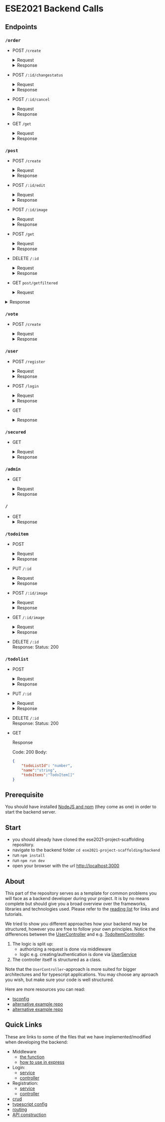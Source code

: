# ESE2021 Backend Calls

## Endpoints
### `/order`
- POST `/create`
  <details>
      <summary>Request</summary>

        Header: Authorization: Bearer  + `token`
        Body:
    ```json
    {
      "address":"test test",
      "productId":1,
      "paymentMethod":"invoice"
     }

    ```
  </details>

  <details>
      <summary>Response</summary>

      Code: 200 
      Body:
  ```json
  {
    "orderId": 2,
    "address": "test test",
    "productId": 1,
    "paymentMethod": "invoice",
    "userId": 1,
    "status": "Pending",
    "updatedAt": "2021-11-17T16:50:44.594Z",
    "createdAt": "2021-11-17T16:50:44.594Z"
   }
  ```
      Code: 403
      Body:
  ```json
  {
     "message": "Unauthorized"
  }
  ```
  </details>
- POST `/:id/changestatus`
  <details>
      <summary>Request</summary>

        Header: Authorization: Bearer  + `token` 
        Body: (Requires Adminrights)
    ```json
    {
      "status":"NEWSTATUS"
     }

    ```
  </details>

  <details>
      <summary>Response</summary>

      Code: 200 
      Body:
  ```json
  {
    "orderId": 4,
    "address": "test test",
    "userId": 1,
    "productId": 0,
    "status": "NEWSTATUS",
    "paymentMethod": "invoice",
    "createdAt": "2021-11-17T16:53:58.312Z",
    "updatedAt": "2021-11-17T17:15:26.230Z"
  }
  ```
      Code: 403
      Body:
  ```json
  {
     "message": "Unauthorized"
  }
  ```
  </details>
- POST `/:id/cancel`
  <details>
      <summary>Request</summary>

        Header: Authorization: Bearer  + `token` 
        Body: 
    ```json
    { }

    ```
  </details>

  <details>
      <summary>Response</summary>

      Code: 200 
      Body:
  ```json
  {
    "orderId": 2,
    "address": "test test",
    "userId": 1,
    "productId": 1,
    "status": "canceled",
    "paymentMethod": "invoice",
    "createdAt": "2021-11-17T16:50:44.594Z",
    "updatedAt": "2021-11-20T14:01:23.322Z"
  }
  ```
      Code: 403
      Body:
  ```json
  {
     "message": "Unauthorized"
  }
  ```
      Code: 500
      Body:
  ```json
  {
        "error": "cant_find_order",
        "message": "Cannot find order nr: xy"
  }
  ```
      Code: 500
      Body:
  ```json
  {
        "error": "Unauthorized",
        "message": "Youre not allowed to change order nr: xy"
  }
  ```
  </details>

- GET `/get`
  <details>
      <summary>Request</summary>

        Header: Authorization: Bearer  + `token` 
        Body: (adminrights needed)
    ```json
    { }

    ```
  </details>

  <details>
      <summary>Response</summary>

      Code: 200 
      Body:
  ```json
  {
        "orderId": 1,
        "address": "test test",
        "userId": 1,
        "productId": 1,
        "status": "canceled",
        "paymentMethod": "invoice",
        "createdAt": "2021-11-17T16:47:36.644Z",
        "updatedAt": "2021-11-20T14:00:28.933Z"
    },
    {
        "orderId": 2,
        "address": "test test",
        "userId": 1,
        "productId": 1,
        "status": "canceled",
        "paymentMethod": "invoice",
        "createdAt": "2021-11-17T16:50:44.594Z",
        "updatedAt": "2021-11-20T14:01:23.322Z"
    }
  ```
      Code: 403
      Body:
  ```json
  {
     "message": "Unauthorized"
  }
  ```
  </details>

### `/post`
  - POST `/create`
    <details>
        <summary>Request</summary>

          Header: Authorization: Bearer  + `token`
          Body:
      ```json
      {
          "title":"string",
          "text":"string",
          "image":"string",
    	  "category": ["category1","category2","category3"]
      }

      ```
    </details>

    <details>
        <summary>Response</summary>
		
        Code: 200 
        Body:
    ```json
    {
        "postId": 4,
        "title": "string",
        "text": "string",
        "image": "string",
        "category": [
        	"category1",
        	"category2",
        	"category3"
    	],
        "userId": 1,
        "updatedAt": "2021-10-26T12:08:13.091Z",
        "createdAt": "2021-10-26T12:08:13.091Z"
    }
    ```
        Code: 500
        Body:
    ```json
    {
        "error": "titleIsEmpty",
        "message": "Title cannot be emtpy"
       }
    ```
        Code: 500
	    Body:
	```json
    {
        "error": "not_authorized",
        "message": "Admins are not authorized to create Posts"
    }
    ```
        Code: 403
        Body:
    ```json
    {
       "message": "Unauthorized"
    }
    ```
    </details>

  - POST `/:id/edit`
      <details>
            <summary>Request</summary>

	      Header: Authorization: Bearer  + `token`
	      Body:
	  ```json
      {
          "title":"string",
          "text":"string",
          "image":"string" //If image is changed, it will automatically change to null 
      }

      ```
      </details>

      <details>
          <summary>Response</summary>

          Code: 200 
          Body:
      ```json
      {
          "postId": 4,
          "title": "string",
          "text": "string",
          "image": "URL_to_image",
    	  "category": [
        	"category1",
        	"category2",
        	"category3"
    	  ],
          "userId": 1,
          "updatedAt": "2021-10-26T12:08:13.091Z",
          "createdAt": "2021-10-26T12:08:13.091Z"
      }
      ```
          Code: 500
          Body:
      ```json
      {
          "error": "Post_not_found",
          "message": "Cant find Post nr."
         }
      ```
          Code: 500
          Body:
      ```json
      {
    	 "error": "not_authorized",
         "message": "Youre not authorized to modify post: <nr>"
      }
      ```
      </details>


  - POST `/:id/image`
    <details>
        <summary>Request</summary>

          Please use "form-data" as a body format.

          Header: Authorization: Bearer  + `token`
          Body:
      ```json
      {
          "image":"<Bilddatei>"
      }

      ```
    </details>

    <details>
        <summary>Response</summary>

        Code: 200 
        Body:
    ```json
    {
        "postId": 4,
        "title": "string",
        "text": "string",
        "image": "URL_to_image",
        "userId": 1,
        "updatedAt": "2021-10-26T12:08:13.091Z",
        "createdAt": "2021-10-26T12:08:13.091Z"
    }
    ```
        - Post don't exists in database:
        Code: 500
        Body:
    ```json
    {
        "error": "Post_not_found",
        "message": "Cant find Post nr.<xy>"
       }
    ```
        - User isn't autorized to edit this Post:
        Code: 500
        Body:
    ```json
    {
       "error": "not_authorized",
       "message": "Youre not authorized to modify post: 2"
    }
    ```
        - No Image in Post or wrong format:
        Code: 500
        Body:
    ```json
    {
       "error": "Upload_error",
       "message": "Cant upload image"
    }
    ```
    </details>
  - POST `/get`
    <details>
        <summary>Request</summary>

          Body:
      ```json
      {
          "userId":1 //Optional, only if feedback about the users votes are needed
      }

      ```
    </details>

    <details>
        <summary>Response</summary>

        Code: 200 
        Body:
    ```json
    [
      {
          "postId": 1,
          "userId": 1,
          "title": "tests",
          "text": "testetst",
          "image": "URL",
          "category": [
              "tests",
              "test2"
          ],
          "createdAt": "2021-11-03T16:38:31.527Z",
          "updatedAt": "2021-11-03T16:38:31.527Z",
          "vote": 1,
          "myVote": 1, //Only appears if userId is defined in body
          "userName": "userName"
      },
      {
          "postId": 2,
          "userId": 1,
          "title": "tests",
          "text": "testetst",
          "image": "URL",
          "category": [
              "tests",
              "test2"
          ],
          "createdAt": "2021-11-05T09:36:38.297Z",
          "updatedAt": "2021-11-05T09:36:38.297Z",
          "vote": -1,
          "myVote": -1, //Only appears if userId is defined in body
          "userName": "userName"
      }
    ]
    ```
    - GET `/:id/single`
      <details>
          <summary>Request</summary>

            Body:
        ```json
        {
            "userId":1 //Optional, only if feedback about the users votes are needed
        }

        ```
      </details>

      <details>
          <summary>Response</summary>

          Code: 200 
          Body:
      ```json
 
        {
            "postId": 1,
            "userId": 1,
            "title": "tests",
            "text": "testetst",
            "image": "URL",
            "category": [
                "tests",
                "test2"
            ],
            "createdAt": "2021-11-03T16:38:31.527Z",
            "updatedAt": "2021-11-03T16:38:31.527Z",
            "vote": 1,
            "myVote": 1, //Only appears if userId is defined in body
            "userName": "userName"
        }
      ```
      </details>
  
  - DELETE `/:id`
    <details>
        <summary>Request</summary>
    
    Header: Authorization: Bearer  + `token`
      </details>
    <details>
    <summary>Response</summary>

    ```json  
    {
    "postId": 4,
    "userId": 2,
    "title": "First Post",
    "text": "This is my first post",
    "image": null,
    "category": null,
    "createdAt": "2021-11-13T14:27:17.452Z",
    "updatedAt": "2021-11-13T14:27:17.452Z"
    }    
    ```

</details>
  
  - GET `post/getfiltered`
    <details>
    <summary>Request</summary>

      Body:
    ```json
    {
    "category":"cat"
    }
    ```
  </details>
  
<details>
        <summary>Response</summary>

```json
    {
        "postId": 1,
        "userId": 1,
        "title": "Tims funny cat Post",
        "text": null,
        "image": null,
        "category": [
            "cat",
            "funny"
        ],
        "createdAt": "2021-11-13T12:34:47.075Z",
        "updatedAt": "2021-11-13T12:34:47.075Z"
    },
    {
        "postId": 2,
        "userId": 1,
        "title": "Tims ordinary cat Post",
        "text": null,
        "image": null,
        "category": [
            "cat"
        ],
        "createdAt": "2021-11-13T12:35:04.266Z",
        "updatedAt": "2021-11-13T12:35:04.266Z"
    }
```

</details>
  


### `/vote`
- POST `/create`
  <details>
      <summary>Request</summary>

        Header: Authorization: Bearer  + `token`
        Body:
    ```json
    {
        "postId":1,
        "vote":1 //can be 1,0,-1 will automatically update the vote if changed.
    }

    ```
  </details>

  <details>
      <summary>Response</summary>

      Code: 200 
      Body:
  ```json
  {
    "voteId": 1,
    "postId": 1,
    "userId": 1,
    "vote": 1,
    "createdAt": "2021-11-03T16:40:27.638Z",
    "updatedAt": "2021-11-03T16:49:56.814Z"
  }
  ```
      Code: 500
      Body: //only occurs if a call is made without change of vote attribut
  ```json
  {
      "error": "already_voted",
      "message": "Youve already voted on this post"
  }
  ```
      Code: 500
      Body: 
  ```json
  {
      "error": "post_doesnt_exist",
      "message": "Post doesnt exist"
  }
  ```
      Code: 500
      Body: 
  ```json
  {
      "error": "wrong_vote_number",
      "message": "You can only vote 1,0,-1"
  }
  ```
      Code: 500
      Body:
  ```json
  {
      "error": "not_authorized",
      "message": "Admins are not authorized to create Posts"
  }
  ```
      Code: 403
      Body:
  ```json
  {
     "message": "Unauthorized"
  }
  ```
  </details>
### `/user`
- POST `/register`
    <details>
        <summary>Request</summary>

        Code: 200
        Body:
    ```json
    {
        "userName":"string",
        "password":"string"
    }

    ```
    </details>
    <details>
        <summary>Response</summary>

        Code: 200
        Body:
    ```json
    {
       "admin": false,
    "userId": 1,
    "userName": "string",
    "firstName": "string",
    "lastName": "string",
    "email": "string",
    "address": "string",
    "phone": "string",
    "birthday": 324234234,
    "password": "string-hashed",
    "updatedAt": "2021-10-19T12:59:12.710Z",
    "createdAt": "2021-10-19T12:59:12.710Z"
  }

    ```
      Code: 500
      Body:
    ```json
  {
    "message": {
        "error": "username_already_exists",
        "message": "fdm1 already exists"
      }
  }
    ```
      Code: 500
      Body:
    ```json
  {
    "message": {
        "error": "email_already_exists",
        "message": "x@y.com already exists"
      }
  }
    ```
    </details>

- POST `/login`
    <details>
        <summary>Request</summary>

        Code: 200
        Body:
    ```json
    {
        "userName":"string",
        "password":"string"
    }

    ```
    </details>
    <details>
        <summary>Response</summary>

        Code: 200
        Body:
    ```json
    {
      "user": {
        "userId": 1,
        "userName": "Nora",
        "firstName": "Nora",
        "lastName": "Nora",
        "email": "ddd",
        "address": "street",
        "phone": "123",
        "birthday": 12122000,
        "password": "$2b$12$TDIbNFTDA6W/8.yorAOvauPdrBaUSPku2iyX9pMQTlEyRRhEP6gvS",
        "admin": false,
        "createdAt": "2021-10-13T12:51:56.790Z",
        "updatedAt": "2021-10-13T12:51:56.790Z"
     },
     "token": "eyJhbGciOiJIUzI1NiIsInR5cCI6IkpXVCJ9.eyJ1c2VyTmFtZSI6Ik5vcmEiLCJ1c2VySWQiOjEsImFkbWluIjpmYWxzZSwiaWF0IjoxNjM0MTMwNTk4LCJleHAiOjE2MzQxMzc3OTh9.sKgZGDjrdPQlFPAgx2T0v9gl_SeK6F7GxWG4OHwbH7c"
    }

    ```
        Code: 500
        Body:
    ```json
  {
    "message": {
      "error": "usernameNotFound",
      "message": "username not found"
      }
  }
    ```
        Code: 500
        Body:
    ```json
  {
    "message": {
      "error": "wrongPassword",
      "message": "wrong Password"
   	  }
  }
    ```
    </details>

- GET
    <details>
        <summary>Response</summary>

        Code: 200
        Body:
    ```json
    [
        {
            "userId":"string",
            "userName":"string",
            "password":"stirng(hashed)"
        },
        {
            "userId":"string",
            "userName":"string",
            "password":"stirng(hashed)"
        }
		
    ]

    ```
    </details>

### `/secured`
- GET
	<details>
		<summary>Request</summary>

		Header: Authorization: Bearer  + `token`
	</details>

	<details>
		<summary>Response</summary>

		Code: 200 | 403
		Body:
	```json
	{
		"message":"string"
	}

	```
	</details>
	
### `/admin`
- GET
	<details>
		<summary>Request</summary>

	Header: Authorization: Bearer  + `token`
	</details>

	<details>
		<summary>Response</summary>

		Code: 200 | 403
		Body:
	```json
	{
		"message":"string"
	}

	```
	</details>

### `/`
- GET
    <details>
		<summary>Response</summary>
  		Code: 200
		Body:
		<h1>Welcome to the ESE-2021 Course</h1><span style="font-size:100px;"> &#127881; </span>
    </details>

### `/todoitem`
- POST

  <details>
  	<summary>Request</summary>

  ```json
      {
          "name": "string",
          "done": "boolean",
          "todoListId":"number"
      }
  ```

  </details>

  <details>
  	<summary>Response</summary>

  	Code: 200
  	Body:

  ```json
  {
      "todoItemId": "number",
      "name": "string",
      "done": "boolean",
      "todoListId":"number"
  }
  ```
</details>

- PUT `/:id`

  <details>
  	<summary>Request</summary>

  ```json
      {
          "name": "string",
          "done": "boolean",
          "todoListId":"number"
      }
  ```

  </details>

  <details>
  	<summary>Response</summary>

  	Code: 200
  	Body:

  ```json
  {
      "todoItemId": "number",
      "name": "string",
      "done": "boolean",
      "todoListId":"number"
  }
  ```
</details>

- POST `/:id/image`

  <details>
  	<summary>Request</summary>

  ```json
      {
          "filename": "File"
      }
  ```

  </details>

  <details>
  	<summary>Response</summary>

  	Code: 200
  	Body:

  ```json
  {
      "imageId": "number",
      "fileName": "string",
      "todoItem": "number",
      "updatedAt": "string",
      "createdAt": "string"
  }
  ```
</details>

- GET `/:id/image`

  <details>
  	<summary>Request</summary>

  ```json
      {}
  ```

  </details>

  <details>
  	<summary>Response</summary>

  	Code: 200
  	Body:

  ```json
  {
      "imageId": "number",
      "fileName": "string",
      "todoItem": "number",
      "updatedAt": "string",
      "createdAt": "string"
  }
  ```
</details>

- DELETE `/:id`<br/>
  Response: Status: 200

### `/todolist`
- POST
  <details>
  	<summary>Request</summary>

  	Code: 200
  	Body:
  ```json
  {
      "name":"string"
  }

  ```
  </details>
  <details>
  	<summary>Response</summary>

  	Code: 200
  	Body:
  ```json
  {
      "todoListId": "number",
      "name":"string"
  }

  ```
  </details>

- PUT `/:id`
  <details>
  	<summary>Request</summary>

  	Code: 200
  	Body:
  ```json
  {
      "name":"string"
  }

  ```
  </details>
  <details>
  	<summary>Response</summary>

  	Code: 200
  	Body:
  ```json
  {
      "todoListId": "number",
      "name":"string"
  }

  ```
  </details>

- DELETE `/:id`<br>
  Response: Status: 200

- GET
  <summary>Response</summary>

  	Code: 200
  	Body:
  ```json
  {
      "todoListId": "number",
      "name":"string",
      "todoItems":"TodoItem[]"
  }
  ```

## Prerequisite
You should have installed [NodeJS and npm](https://nodejs.org/en/download/) (they come as one) in order to start the backend server.

## Start
- you should already have cloned the ese2021-project-scaffolding repository.
- navigate to the backend folder `cd ese2021-project-scaffolding/backend`
- run `npm install`
- run `npm run dev`
- open your browser with the url [http://localhost:3000](http://localhost:3000/)

## About
This part of the repository serves as a template for common problems you will face as a backend developer during your project. It is by no means complete but should give you a broad overview over the frameworks, libraries and technologies used. Please refer to the [reading list](https://github.com/scg-unibe-ch/ese2021/wiki/Reading-list) for links and tutorials.

We tried to show you different approaches how your backend may be structured, however you are free to follow your own principles.
Notice the differences between the [UserController](./src/controllers/user.controller.ts) and e.g. [TodoItemController](./src/controllers/todoitem.controller.ts).

1. The logic is split up:
    - authorizing a request is done via middleware
    - logic e.g. creating/authentication is done via [UserService](./src/services/user.service.ts)
2. The controller itself is structured as a class.

Note that the `UserController`-approach is more suited for bigger architectures and for typescript applications. You may choose any aproach you wish, but make sure your code is well structured.

Here are more resources you can read:

- [tsconfig](https://www.typescriptlang.org/docs/handbook/tsconfig-json.html)
- [alternative example repo](https://github.com/maximegris/typescript-express-sequelize)
- [alternative example repo](https://developer.okta.com/blog/2018/11/15/node-express-typescript)

## Quick Links
These are links to some of the files that we have implemented/modified when developing the backend:

- Middleware
    - [the function](./src/middlewares/checkAuth.ts)
    - [how to use in express](./src/controllers/secured.controller.ts)
- Login:
    - [service](./src/services/user.service.ts)
    - [controller](./src/controllers/user.controller.ts)
- Registration:
    - [service](./src/services/user.service.ts)
    - [controller](./src/controllers/user.controller.ts)
- [crud](./src/controllers/todolist.controller.ts)
- [typescript config](./src/tsconfig.json)
- [routing](./src/controllers)
- [API construction](./src/server.ts)

